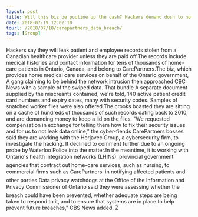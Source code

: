```yaml
---
layout: post
title: Will this biz be poutine up the cash? Hackers demand dosh to not leak stolen patient records
date: 2018-07-19 12:02:10
tourl: /2018/07/18/carepartners_data_breach/
tags: [Group]
---
```

Hackers say they will leak patient and employee records stolen from a Canadian healthcare provider unless they are paid off.The records include medical histories and contact information for tens of thousands of home-care patients in Ontario, Canada, and belong to CarePartners.The biz, which provides home medical care services on behalf of the Ontario government, A gang claiming to be behind the network intrusion then approached CBC News with a sample of the swiped data. That bundle A separate document supplied by the miscreants contained, we're told, 140 active patient credit card numbers and expiry dates, many with security codes. Samples of snatched worker files were also offered.The crooks boasted they are sitting on a cache of hundreds of thousands of such records dating back to 2010, and are demanding money to keep a lid on the files. "We requested compensation in exchange for telling them how to fix their security issues and for us to not leak data online," the cyber-fiends CarePartners bosses said they are working with the Herjavec Group, a cybersecurity firm, to investigate the hacking. It declined to comment further due to an ongoing probe by Waterloo Police into the matter.In the meantime, it is working with Ontario's health integration networks (LHINs)  provincial government agencies that contract out home-care services, such as nursing, to commercial firms such as CarePartners  in notifying affected patients and other parties.Data privacy watchdogs at the Office of the Information and Privacy Commissioner of Ontario said they were assessing whether the breach could have been prevented, whether adequate steps are being taken to respond to it, and to ensure that systems are in place to help prevent future breaches," CBS News added. Ž